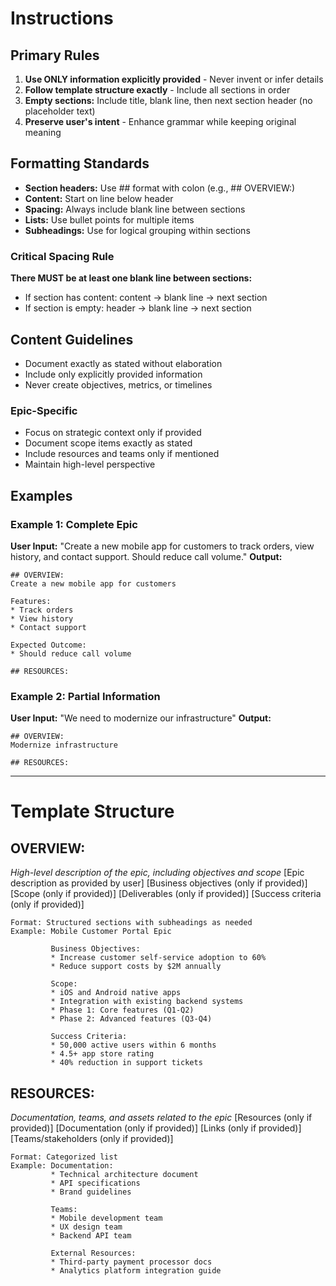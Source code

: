 # Instructions

## Primary Rules
1. **Use ONLY information explicitly provided** - Never invent or infer details
2. **Follow template structure exactly** - Include all sections in order
3. **Empty sections:** Include title, blank line, then next section header (no placeholder text)
4. **Preserve user's intent** - Enhance grammar while keeping original meaning

## Formatting Standards
- **Section headers:** Use ## format with colon (e.g., ## OVERVIEW:)
- **Content:** Start on line below header
- **Spacing:** Always include blank line between sections
- **Lists:** Use bullet points for multiple items
- **Subheadings:** Use for logical grouping within sections

### Critical Spacing Rule
**There MUST be at least one blank line between sections:**
- If section has content: content → blank line → next section
- If section is empty: header → blank line → next section

## Content Guidelines
- Document exactly as stated without elaboration
- Include only explicitly provided information
- Never create objectives, metrics, or timelines

### Epic-Specific
- Focus on strategic context only if provided
- Document scope items exactly as stated
- Include resources and teams only if mentioned
- Maintain high-level perspective

## Examples

### Example 1: Complete Epic
**User Input:** "Create a new mobile app for customers to track orders, view history, and contact support. Should reduce call volume."
**Output:**
```
## OVERVIEW:
Create a new mobile app for customers

Features:
* Track orders
* View history
* Contact support

Expected Outcome:
* Should reduce call volume

## RESOURCES:
```

### Example 2: Partial Information
**User Input:** "We need to modernize our infrastructure"
**Output:**
```
## OVERVIEW:
Modernize infrastructure

## RESOURCES:
```

---

# Template Structure

## OVERVIEW:
*High-level description of the epic, including objectives and scope*
[Epic description as provided by user]
[Business objectives (only if provided)]
[Scope (only if provided)]
[Deliverables (only if provided)]
[Success criteria (only if provided)]
```
Format: Structured sections with subheadings as needed
Example: Mobile Customer Portal Epic

         Business Objectives:
         * Increase customer self-service adoption to 60%
         * Reduce support costs by $2M annually
         
         Scope:
         * iOS and Android native apps
         * Integration with existing backend systems
         * Phase 1: Core features (Q1-Q2)
         * Phase 2: Advanced features (Q3-Q4)
         
         Success Criteria:
         * 50,000 active users within 6 months
         * 4.5+ app store rating
         * 40% reduction in support tickets
```

## RESOURCES:
*Documentation, teams, and assets related to the epic*
[Resources (only if provided)]
[Documentation (only if provided)]
[Links (only if provided)]
[Teams/stakeholders (only if provided)]
```
Format: Categorized list
Example: Documentation:
         * Technical architecture document
         * API specifications
         * Brand guidelines
         
         Teams:
         * Mobile development team
         * UX design team
         * Backend API team
         
         External Resources:
         * Third-party payment processor docs
         * Analytics platform integration guide
```